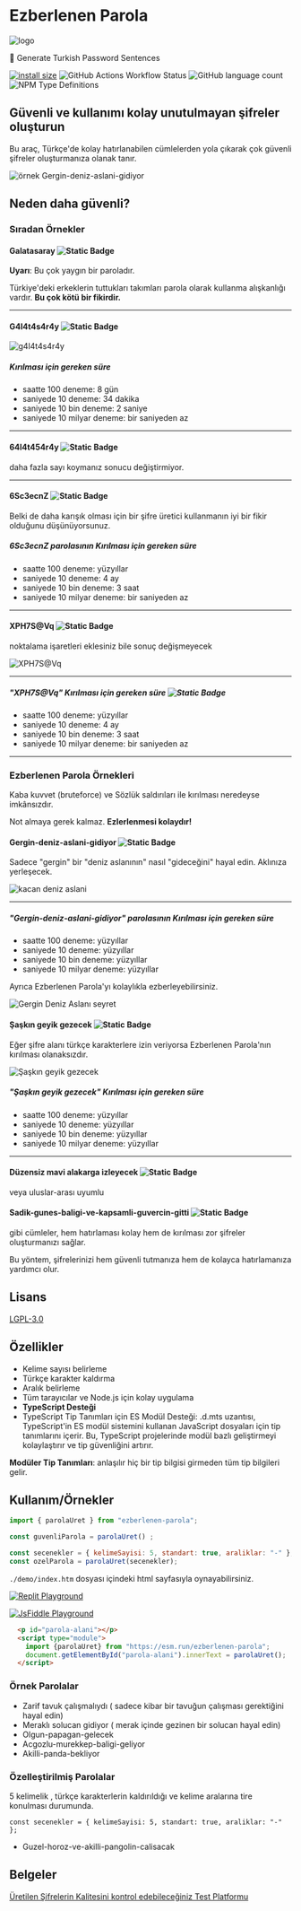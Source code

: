 # Ezberlenen Parola

![logo](img/ezberlenen-parola-logo-dark.png)

🔑 Generate Turkish Password Sentences

[![install size](https://packagephobia.com/badge?p=ezberlenen-parola)](https://packagephobia.com/result?p=ezberlenen-parola) ![GitHub Actions Workflow Status](https://img.shields.io/github/actions/workflow/status/kaanguru/ezberlenen-parola/main.yml) ![GitHub language count](https://img.shields.io/github/languages/count/kaanguru/ezberlenen-parola) ![NPM Type Definitions](https://img.shields.io/npm/types/ezberlenen-parola)

## Güvenli ve kullanımı kolay unutulmayan şifreler oluşturun

Bu araç, Türkçe'de kolay hatırlanabilen cümlelerden yola çıkarak çok güvenli şifreler oluşturmanıza olanak tanır.

![örnek Gergin-deniz-aslani-gidiyor](img/Gergin-deniz-aslani-gidiyor.webp)

## Neden daha güvenli?

### Sıradan Örnekler

#### Galatasaray ![Static Badge](https://img.shields.io/badge/G%C3%BC%C3%A7_puan%C4%B1-1-red)

**Uyarı**: Bu çok yaygın bir paroladır.

Türkiye'deki erkeklerin tuttukları takımları parola olarak kullanma alışkanlığı vardır. **Bu çok kötü bir fikirdir.**

---

#### G4l4t4s4r4y ![Static Badge](https://img.shields.io/badge/G%C3%BC%C3%A7_puan%C4%B1-2-red)

![g4l4t4s4r4y](img/g4l4t4s4r4y.webp)

##### Kırılması için gereken süre

- saatte 100 deneme: 8 gün
- saniyede 10 deneme: 34 dakika
- saniyede 10 bin deneme: 2 saniye
- saniyede 10 milyar deneme: bir saniyeden az

---

#### 64l4t454r4y ![Static Badge](https://img.shields.io/badge/G%C3%BC%C3%A7_puan%C4%B1-2-red)

daha fazla sayı koymanız sonucu değiştirmiyor.

---

#### 6Sc3ecnZ ![Static Badge](https://img.shields.io/badge/G%C3%BC%C3%A7_puan%C4%B1-3-yellow)

Belki de daha karışık olması için bir şifre üretici kullanmanın iyi bir fikir olduğunu düşünüyorsunuz.

##### 6Sc3ecnZ parolasının Kırılması için gereken süre

- saatte 100 deneme: yüzyıllar
- saniyede 10 deneme: 4 ay
- saniyede 10 bin deneme: 3 saat
- saniyede 10 milyar deneme: bir saniyeden az

---

#### XPH7S@Vq ![Static Badge](https://img.shields.io/badge/G%C3%BC%C3%A7_puan%C4%B1-3-yellow)

noktalama işaretleri eklesiniz bile sonuç değişmeyecek

![XPH7S@Vq](img/XPH7S@Vq.webp)

---

##### "XPH7S@Vq" Kırılması için gereken süre ![Static Badge](https://img.shields.io/badge/G%C3%BC%C3%A7_puan%C4%B1-3-yellow)

- saatte 100 deneme: yüzyıllar
- saniyede 10 deneme: 4 ay
- saniyede 10 bin deneme: 3 saat
- saniyede 10 milyar deneme: bir saniyeden az

---

### Ezberlenen Parola Örnekleri

Kaba kuvvet (bruteforce) ve Sözlük saldırıları ile kırılması neredeyse imkânsızdır.

Not almaya gerek kalmaz. **Ezlerlenmesi kolaydır!**

#### Gergin-deniz-aslani-gidiyor ![Static Badge](https://img.shields.io/badge/G%C3%BC%C3%A7_puan%C4%B1-5-green)

Sadece "gergin" bir "deniz aslanının" nasıl "gideceğini" hayal edin. Aklınıza yerleşecek.

![kacan deniz aslani](img/kacan-deniz-aslani.webp)

---

##### "Gergin-deniz-aslani-gidiyor" parolasının Kırılması için gereken süre

- saatte 100 deneme: yüzyıllar
- saniyede 10 deneme: yüzyıllar
- saniyede 10 bin deneme: yüzyıllar
- saniyede 10 milyar deneme: yüzyıllar

Ayrıca Ezberlenen Parola'yı  kolaylıkla ezberleyebilirsiniz.

![Gergin Deniz Aslanı seyret](https://www.youtube.com/watch?v=owkdOWdEMU8)

#### Şaşkın geyik gezecek ![Static Badge](https://img.shields.io/badge/G%C3%BC%C3%A7_puan%C4%B1-5-green)

Eğer şifre alanı türkçe karakterlere izin veriyorsa Ezberlenen Parola'nın kırılması olanaksızdır.

![Şaşkın geyik gezecek](<img/Şaşkın geyik gezecek.webp>)

##### "Şaşkın geyik gezecek" Kırılması için gereken süre

- saatte 100 deneme: yüzyıllar
- saniyede 10 deneme: yüzyıllar
- saniyede 10 bin deneme: yüzyıllar
- saniyede 10 milyar deneme: yüzyıllar

---

#### Düzensiz mavi alakarga i̇zleyecek ![Static Badge](https://img.shields.io/badge/G%C3%BC%C3%A7_puan%C4%B1-5-green)

 veya uluslar-arası uyumlu

#### Sadik-gunes-baligi-ve-kapsamli-guvercin-gitti ![Static Badge](https://img.shields.io/badge/G%C3%BC%C3%A7_puan%C4%B1-5-green)

gibi cümleler, hem hatırlaması kolay hem de kırılması zor şifreler oluşturmanızı sağlar.

Bu yöntem, şifrelerinizi hem güvenli tutmanıza hem de kolayca hatırlamanıza yardımcı olur.

## Lisans

[LGPL-3.0](http://www.gnu.org/licenses/lgpl.html)

## Özellikler

- Kelime sayısı belirleme
- Türkçe karakter kaldırma
- Aralık belirleme
- Tüm tarayıcılar ve Node.js için kolay uygulama
- **TypeScript Desteği**
- TypeScript Tip Tanımları için ES Modül Desteği:
 .d.mts uzantısı, TypeScript'in ES modül sistemini kullanan JavaScript dosyaları için tip tanımlarını içerir. Bu, TypeScript projelerinde modül bazlı geliştirmeyi kolaylaştırır ve tip güvenliğini artırır.

**Modüler Tip Tanımları**: anlaşılır hiç bir tip bilgisi girmeden tüm tip bilgileri gelir.

## Kullanım/Örnekler

```javascript
import { parolaUret } from "ezberlenen-parola";

const guvenliParola = parolaUret() ;

const secenekler = { kelimeSayisi: 5, standart: true, araliklar: "-" };
const ozelParola = parolaUret(secenekler);


```

`./demo/index.htm` dosyası içindeki html sayfasıyla oynayabilirsiniz.

[![Replit Playground](https://img.shields.io/badge/Replit-Playground-orange?style=for-the-badge&logo=jsfiddle)](https://replit.com/@kaanna/Parola-Uret?v=1)

[![JsFiddle Playground](https://img.shields.io/badge/JsFiddle-Playground-blue?style=for-the-badge&logo=jsfiddle)](https://jsfiddle.net/kaanguru/mnbhpu1v/6/)

```html
  <p id="parola-alani"></p>
  <script type="module">
    import {parolaUret} from "https://esm.run/ezberlenen-parola";
    document.getElementById("parola-alani").innerText = parolaUret();
  </script>
```

### Örnek Parolalar

- Zarif tavuk çalışmalıydı
( sadece kibar bir tavuğun çalışması gerektiğini hayal edin)
- Meraklı solucan gidiyor
 ( merak içinde gezinen bir solucan hayal edin)
- Olgun-papagan-gelecek
- Acgozlu-murekkep-baligi-geliyor
- Akilli-panda-bekliyor

### Özelleştirilmiş Parolalar

5 kelimelik , türkçe karakterlerin kaldırıldığı ve kelime aralarına tire konulması durumunda.

`const secenekler = { kelimeSayisi: 5, standart: true, araliklar: "-" };`

- Guzel-horoz-ve-akilli-pangolin-calisacak

## Belgeler

[Üretilen Şifrelerin Kalitesini kontrol edebileceğiniz Test Platformu](<https://www.bennish.net/password-strength-checker/>)
